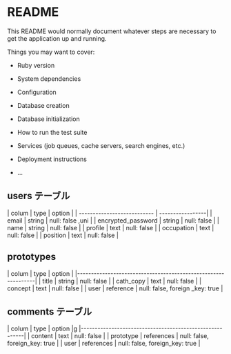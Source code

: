 # README

This README would normally document whatever steps are necessary to get the
application up and running.

Things you may want to cover:

* Ruby version

* System dependencies

* Configuration

* Database creation

* Database initialization

* How to run the test suite

* Services (job queues, cache servers, search engines, etc.)

* Deployment instructions

* ...

## users テーブル

| colum              | type   |    option        |
| --------------------------- | -----------------|
| email              | string | null: false ,uni |
| encrypted_password | string | null: false      |
| name               | string | null: false      |
| profile            | text   | null: false      |
| occupation         | text   | null: false      |
| position           | text   | null: false      |

## prototypes

| colum            | type     |       option                    |
|---------------------------------------------------------------|
| title           | string    | null: false                     |
| cath_copy       | text      | null: false                     |
| concept         | text      | null: false                     |
| user            | reference | null: false, foreign _key: true |

## comments テーブル

| colum     | type       |        option                  |g
|---------------------------------------------------------|
| content   | text       | null: false                    |
| prototype | references | null: false, foreign_key: true | 
| user      | references | null: false, foreign_key: true |
